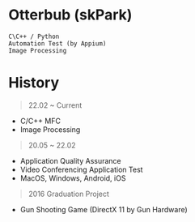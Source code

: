 # Otterbub (skPark)
```
C\C++ / Python
Automation Test (by Appium)
Image Processing
```

# History
> 22.02 ~ Current
- C/C++ MFC
- Image Processing

> 20.05 ~ 22.02
- Application Quality Assurance
- Video Conferencing Application Test
- MacOS, Windows, Android, iOS

> 2016 Graduation Project
- Gun Shooting Game (DirectX 11 by Gun Hardware)
